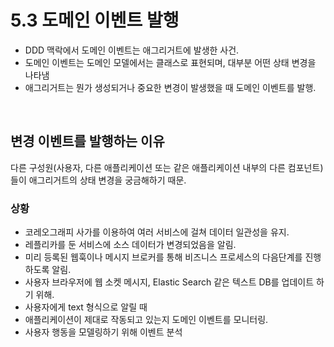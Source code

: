 # 5.3 도메인 이벤트 발행

-   DDD 맥락에서 도메인 이벤트는 애그리거트에 발생한 사건.
-   도메인 이벤트는 도메인 모델에서는 클래스로 표현되며, 대부분 어떤 상태 변경을 나타냄
-   애그리거트는 뭔가 생성되거나 중요한 변경이 발생했을 때 도메인 이벤트를 발행.

<br />

## 변경 이벤트를 발행하는 이유

다른 구성원(사용자, 다른 애플리케이션 또는 같은 애플리케이션 내부의 다른 컴포넌트)들이 애그리거트의 상태 변경을 궁금해하기 때문.

### 상황

-   코레오그래피 사가를 이용하여 여러 서비스에 걸쳐 데이터 일관성을 유지.
-   레플리카를 둔 서비스에 소스 데이터가 변경되었음을 알림.
-   미리 등록된 웹훅이나 메시지 브로커를 통해 비즈니스 프로세스의 다음단계를 진행하도록 알림.
-   사용자 브라우저에 웹 소켓 메시지, Elastic Search 같은 텍스트 DB를 업데이트 하기 위해.
-   사용자에게 text 형식으로 알릴 때
-   애플리케이션이 제대로 작동되고 있는지 도메인 이벤트를 모니터링.
-   사용자 행동을 모델링하기 위해 이벤트 분석

